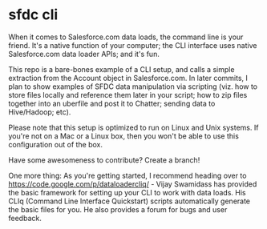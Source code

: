 # sfdc cli

When it comes to Salesforce.com data loads, the command line is your friend. It's a native function of your computer; the CLI interface uses native Salesforce.com data loader APIs; and it's fun.

This repo is a bare-bones example of a CLI setup, and calls a simple extraction from the Account object in Salesforce.com. In later commits, I plan to show examples of SFDC data manipulation via scripting (viz. how to store files locally and reference them later in your script; how to zip files together into an uberfile and post it to Chatter; sending data to Hive/Hadoop; etc).

Please note that this setup is optimized to run on Linux and Unix systems. If you're not on a Mac or a Linux box, then you won't be able to use this configuration out of the box.

Have some awesomeness to contribute? Create a branch!

One more thing: As you're getting started, I recommend heading over to https://code.google.com/p/dataloadercliq/ - Vijay Swamidass has provided the basic framework for setting up your CLI to work with data loads. His CLIq (Command Line Interface Quickstart) scripts automatically generate the basic files for you. He also provides a forum for bugs and user feedback.
